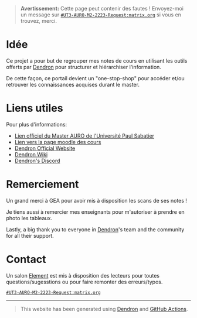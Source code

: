 
> **Avertissement:**
Cette page peut contenir des fautes ! Envoyez-moi un message sur [`#UT3-AURO-M2-2223-Request:matrix.org`](https://matrix.to/#/#UT3-AURO-M2-2223-Request:matrix.org) si vous en trouvez, merci.

# Idée

Ce projet a pour but de regrouper mes notes de cours en utilisant les outils offerts par [Dendron](dendron.so) pour structurer et hiérarchiser l'information.

De cette façon, ce portail devient un "one-stop-shop" pour accéder et/ou retrouver les connaissances acquises durant le master.

# Liens utiles

Pour plus d'informations:
- [Lien officiel du Master AURO de l'Université Paul Sabatier](https://www.univ-tlse3.fr/master-parcours-automatique-et-robotique-auro)
- [Lien vers la page moodle des cours](https://moodle.univ-tlse3.fr/course/index.php?categoryid=1269)
- [Dendron Official Website](dendron.so)
- [Dendron Wiki](https://wiki.dendron.so/)
- [Dendron's Discord](https://discord.com/invite/xrKTUStHNZ)



# Remerciement

Un grand merci à GEA pour avoir mis à disposition les scans de ses notes !

Je tiens aussi à remercier mes enseignants pour m'autoriser à prendre en photo les tableaux.

Lastly, a big thank you to everyone in [Dendron](dendron.so)'s team and the community for all their support.

# Contact

Un salon [Element](https://element.io/) est mis à disposition des lecteurs pour toutes questions/sugesstions ou pour faire remonter des erreurs/typos.


[`#UT3-AURO-M2-2223-Request:matrix.org`](https://matrix.to/#/#UT3-AURO-M2-2223-Request:matrix.org)

---

> This website has been generated using [Dendron](dendron.so) and [GitHub Actions](https://github.com/features/actions).


